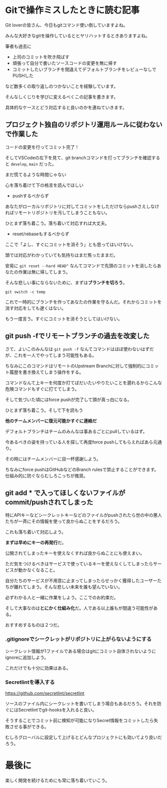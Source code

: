 # Gitで操作ミスしたときに読む記事

Git loverの皆さん、今日もgitコマンド使い倒していますよね。

みんな大好きなgitを操作しているとヒヤリハットするときありますよね。

筆者も過去に

- 上司のコミットを吹き飛ばす
- 頑張って自分で書いたソースコードの変更を無に帰す
- コミットしたいブランチを間違えてデフォルトブランチをレビューなしでPUSHした

など数多くの取り返しのつかないことを経験しています。

そんなしくじりを学びに変えるべくこの記事を書きます。

具体的なケースとどう対応すると良いのかを連ねていきます。

## プロジェクト独自のリポジトリ運用ルールに従わないで作業した

コードの変更を行ってコミット完了！

そしてVSCodeの左下を見て、git branchコマンドを打ってブランチを確認すると `develop`, `main` だった。

まだ慌てるような時間じゃない

心を落ち着けて下の格言を読んでほしい

- pushするべからず

あなたがローカルリポジトリに対してコミットをしただけならpushさえしなければリモートリポジトリを汚してしまうこともない。

ひとまず落ち着こう。落ち着いて対応すれば大丈夫。

- reset/rebaseもするべからず

ここで「よし、すぐにコミットを消そう」とも思ってはいけない。

頭では対応がわかっていても気持ちはまだ焦ったままだ。

安易に `git reset --hard HEAD^` なんてコマンドで先頭のコミットを消したらあなたの作業は無に帰してしまう。

そんな悲しい事にならないために、まずは**ブランチを切ろう**。

`git switch -c temp`

これで一時的にブランチを作ってあなたの作業を守るんだ。それからコミットを消す対応をしても遅くはない。

もう一度言う。すぐにコミットを消そうとしてはいけない。

## git push -fでリモートブランチの過去を改変した

さて、よいこのみんなは `git push -f` なんてコマンドはほぼ使わないはずだが、これを一人でやってしまう可能性もある。

ちなみにこのコマンドはリモートのUpstream Branchに対して強制的にコミット履歴を書き換えてしまう操作をする。

コマンドなんて上キーを何度か打てばだいたいやりたいことを遡れるからこんな危険コマンドもすぐに打ててしまう。

そして気づいた頃にはforce pushが完了して頭が真っ白になる。

ひとまず落ち着こう。そして下を読もう

**他のチームメンバーに復元可能かすぐに連絡だ**

デフォルトブランチはチームのみんなは事あるごとにpullしているはず。

今あるべきの姿を持っている人を探して再度force pushしてもらえればあら元通り。

その時にはチームメンバーに目一杯感謝しよう。

ちなみにforce pushはGitHubなどのBranch rulesで禁止することができます。仕組み的に防ぐならむしろこっちが推奨。

## git add * で入ってほしくないファイルがcommit/pushされてしまった

特にAPIキーなどシークレットキーなどのファイルがpushされたら世の中の悪人たちが一斉にその情報を使って良からぬことをするだろう。

これも落ち着いて対応しよう。

**まずは早めにキーの再発行**だ。

公開されてしまったキーを使えなくすれば良からぬことにも使えまい。

ただ気をつけるべきはサービスで使っているキーを使えなくしてしまったらサービスが動かなくなること。

自分たちのサービスが不用意に止まってしまったらせっかく獲得したユーザーたちが離れてしまう。そんな悲しい未来を誰も望んでいない。

必ずわかる人と一緒に作業をしよう。ここでのお約束だ。

そして大事なのは**とにかく仕組み化**だ。人である以上誰もが間違う可能性がある。

おすすめするものは２つだ。

### .gitignoreでシークレットがリポジトリに上がらないようにする

シークレット情報が1ファイルである場合はgitにコミット自体されないようにignoreに追加しよう。

これだけでも十分に効果はある。

### Secretlintを導入する

https://github.com/secretlint/secretlint

ソースのファイル内にシークレットを書いてしまう場合もあるだろう。それを防ぐにはSecretlintでgit-hooksを入れると良い。

そうすることでコミット前に検知が可能になりSecret情報をコミットしたら失敗させる事ができる。

むしろグローバルに設定して上げるとどんなプロジェクトにも効いてより良いだろう。

# 最後に

楽しく開発を続けるためにも常に落ち着いていこう。
